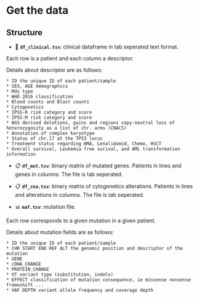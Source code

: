 # Get the data


## Structure

* :page_with_curl: **`df_clinical.tsv`**: clinical dataframe in tab seperated text format.

Each row is a patient and each column a descriptor.

Details about descriptor are as follows:

	* ID the unique ID of each patient/sample
	* SEX, AGE demographics
	* Mds type
	* WHO 2016 classification
	* Blood counts and Blast counts
	* Cytogenetics
	* IPSS-R risk category and score
	* IPSS-M risk category and score
	* NGS derived deletions, gains and regions copy-neutral loss of heterozygosity as a list of chr. arms (CNACS)
	* Annotation of complex karyotype
	* Status of chr.17 at the TP53 locus
	* Treatment status regarding HMA, Lenalidomid, Chemo, HSCT
	* Overall survival, Leukemia free surival, and AML transformation information


* :clipboard: **`df_mut.tsv`**: binary matrix of mutated genes. Patients in lines and genes in columns. The file is tab seperated.


* :clipboard: **`df_cna.tsv`**: binary matrix of cytogenetics alterations. Patients in lines and alterations in columns. The file is tab seperated.


* :bar_chart: **`maf.tsv`**: mutation file.

Each row corresponds to a given mutation in a given patient.

Details about mutation fields  are as follows:

	* ID the unique ID of each patient/sample
	* CHR START END REF ALT the genomic position and descriptor of the mutation
	* GENE 
	* cDNA_CHANGE
	* PROTEIN_CHANGE 
	* VT variant type (substitution, indels)
	* EFFECT classification of mutation consequence, ie missense nonsense frameshift ...
	* VAF DEPTH variant allele frequency and coverage depth
